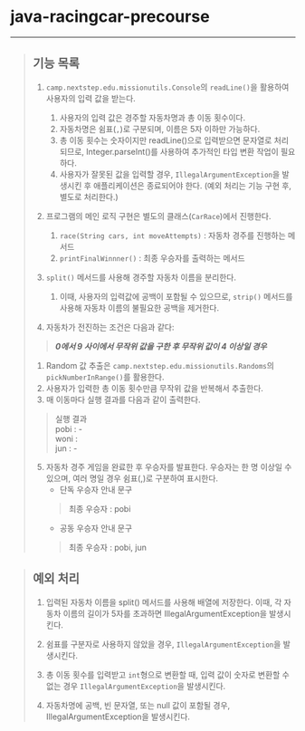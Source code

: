 # java-racingcar-precourse

****
> ## 기능 목록
> 1. `camp.nextstep.edu.missionutils.Console`의 `readLine()`을 활용하여 사용자의 입력 값을 받는다.
>    1. 사용자의 입력 값은 경주할 자동차명과 총 이동 횟수이다.
>    2. 자동차명은 쉼표(`,`)로 구분되며, 이름은 5자 이하만 가능하다.
>    3. 총 이동 횟수는 숫자이지만 readLine()으로 입력받으면 문자열로 처리되므로, Integer.parseInt()를 사용하여 추가적인 타입 변환 작업이 필요하다.
>    4. 사용자가 잘못된 값을 입력할 경우, `IllegalArgumentException`을 발생시킨 후 애플리케이션은 종료되어야 한다. (예외 처리는 기능 구현 후, 별도로 처리한다.)
>
>
> 2. 프로그램의 메인 로직 구현은 별도의 클래스(`CarRace`)에서 진행한다.
>    1. `race(String cars, int moveAttempts)` : 자동차 경주를 진행하는 메서드
>    2. `printFinalWinnner()` : 최종 우승자를 출력하는 메서드
>
>
> 3. `split()` 메서드를 사용해 경주할 자동차 이름을 분리한다.
>    1. 이때, 사용자의 입력값에 공백이 포함될 수 있으므로, `strip()` 메서드를 사용해 자동차 이름의 불필요한 공백을 제거한다.
>
>
> 4. 자동차가 전진하는 조건은 다음과 같다:
>   > _**0에서 9 사이에서 무작위 값을 구한 후 무작위 값이 4 이상일 경우**_
>    1. Random 값 추출은 `camp.nextstep.edu.missionutils.Randoms`의 `pickNumberInRange()`를 활용한다.
>    2. 사용자가 입력한 총 이동 횟수만큼 무작위 값을 반복해서 추출한다.
>    3. 매 이동마다 실행 결과를 다음과 같이 출력한다.
>
>   >    실행 결과   
>    pobi : -  
>    woni :  
>    jun : -
>
>
> 5. 자동차 경주 게임을 완료한 후 우승자를 발표한다. 우승자는 한 명 이상일 수 있으며, 여러 명일 경우 쉼표(,)로 구분하여 표시한다.
>    - 단독 우승자 안내 문구
>    > 최종 우승자 : pobi
>    - 공동 우승자 안내 문구
>    >    최종 우승자 : pobi, jun

> ## 예외 처리
>
> 1. 입력된 자동차 이름을 split() 메서드를 사용해 배열에 저장한다. 이때, 각 자동차 이름의 길이가 5자를 초과하면 IllegalArgumentException을 발생시킨다.
>
>
> 2. 쉼표를 구분자로 사용하지 않았을 경우, `IllegalArgumentException`을 발생시킨다.
>
>
> 3. 총 이동 횟수를 입력받고 `int`형으로 변환할 때, 입력 값이 숫자로 변환할 수 없는 경우 `IllegalArgumentException`을 발생시킨다.
>
>
> 4. 자동차명에 공백, 빈 문자열, 또는 null 값이 포함될 경우, IllegalArgumentException을 발생시킨다.
